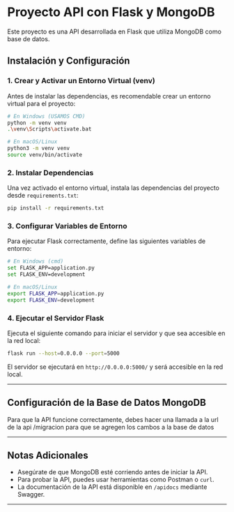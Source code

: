 # Proyecto API con Flask y MongoDB

Este proyecto es una API desarrollada en Flask que utiliza MongoDB como base de datos.

## Instalación y Configuración

### 1. Crear y Activar un Entorno Virtual (venv)

Antes de instalar las dependencias, es recomendable crear un entorno virtual para el proyecto:

```bash
# En Windows (USAMOS CMD)
python -m venv venv
.\venv\Scripts\activate.bat

# En macOS/Linux
python3 -m venv venv
source venv/bin/activate
```

### 2. Instalar Dependencias

Una vez activado el entorno virtual, instala las dependencias del proyecto desde `requirements.txt`:

```bash
pip install -r requirements.txt
```

### 3. Configurar Variables de Entorno

Para ejecutar Flask correctamente, define las siguientes variables de entorno:

```bash
# En Windows (cmd)
set FLASK_APP=application.py
set FLASK_ENV=development

# En macOS/Linux
export FLASK_APP=application.py
export FLASK_ENV=development
```

### 4. Ejecutar el Servidor Flask

Ejecuta el siguiente comando para iniciar el servidor y que sea accesible en la red local:

```bash
flask run --host=0.0.0.0 --port=5000
```

El servidor se ejecutará en `http://0.0.0.0:5000/` y será accesible en la red local.

---

## Configuración de la Base de Datos MongoDB

Para que la API funcione correctamente, debes hacer una llamada a la url de la api /migracion para que se agregen los cambos a la base de datos

---

## Notas Adicionales

- Asegúrate de que MongoDB esté corriendo antes de iniciar la API.
- Para probar la API, puedes usar herramientas como Postman o `curl`.
- La documentación de la API está disponible en `/apidocs` mediante Swagger.

---
